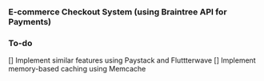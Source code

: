 ### E-commerce Checkout System (using Braintree API for Payments)

### To-do
[] Implement similar features using Paystack and Fluttterwave
[] Implement memory-based caching using Memcache
